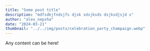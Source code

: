 ```yaml
---
title: "Some post title"
description: "mdfsdkjfndsjfs djsk sdsjksds dsjksdjsjd s"
author: "alex_nepsha"
date: "2024-03-21"
thumbnail: "../../img/posts/celebration_party_champaign.webp"
---
```


Any content can be here!
